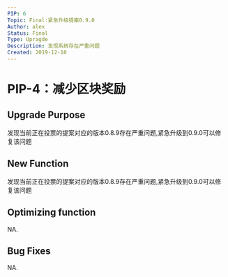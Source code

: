 ```yaml
---
PIP: 6
Topic: Final:紧急升级提案0.9.0
Author: alex
Status: Final
Type: Upragde
Description: 发现系统存在严重问题
Created: 2019-12-10
---
```


# PIP-4：减少区块奖励

## Upgrade Purpose

发现当前正在投票的提案对应的版本0.8.9存在严重问题,紧急升级到0.9.0可以修复该问题


## New Function

发现当前正在投票的提案对应的版本0.8.9存在严重问题,紧急升级到0.9.0可以修复该问题

## Optimizing function

NA.

## Bug Fixes

NA.


